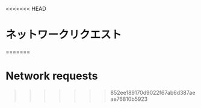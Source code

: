 
<<<<<<< HEAD
# ネットワークリクエスト
=======
# Network requests
>>>>>>> 852ee189170d9022f67ab6d387aeae76810b5923
